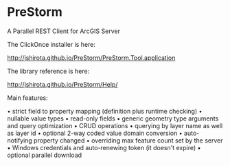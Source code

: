 PreStorm
========

A Parallel REST Client for ArcGIS Server

The ClickOnce installer is here:

http://jshirota.github.io/PreStorm/PreStorm.Tool.application

The library reference is here:

http://jshirota.github.io/PreStorm/Help/

Main features:

•	strict field to property mapping (definition plus runtime checking)
•	nullable value types
•	read-only fields
•	generic geometry type arguments and query optimization
•	CRUD operations
•	querying by layer name as well as layer id
•	optional 2-way coded value domain conversion
•	auto-notifying property changed
•	overriding max feature count set by the server
•	Windows credentials and auto-renewing token (it doesn't expire)
•	optional parallel download
